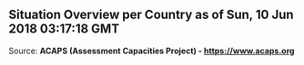 ## Situation Overview per Country as of Sun, 10 Jun 2018 03:17:18 GMT

Source: **ACAPS (Assessment Capacities Project) - https://www.acaps.org**